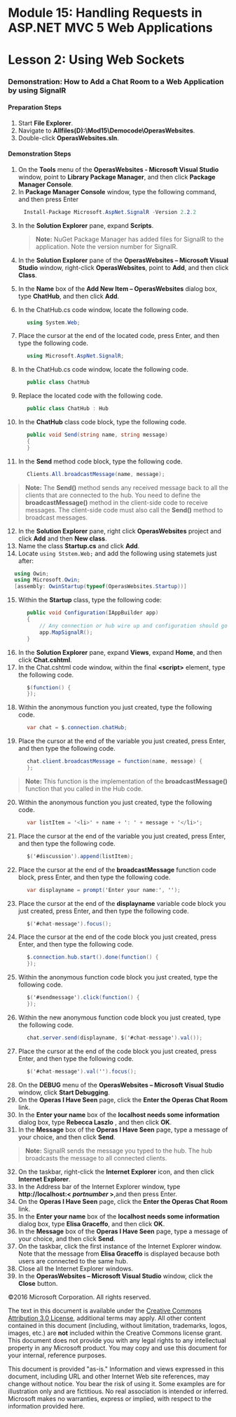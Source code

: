 # Module 15: Handling Requests in ASP.NET MVC 5 Web Applications

# Lesson 2: Using Web Sockets

### Demonstration: How to Add a Chat Room to a Web Application by using SignalR

#### Preparation Steps
1. Start **File Explorer**.
2. Navigate to **Allfiles(D):\Mod15\Democode\OperasWebsites**.
3. Double-click **OperasWebsites.sln**.

#### Demonstration Steps

1. On the **Tools** menu of the **OperasWebsites - Microsoft Visual Studio** window, point to **Library Package Manager**, and then click **Package Manager Console**.
2. In **Package Manager Console** window, type the following command, and then press Enter

  ```cs
       Install-Package Microsoft.AspNet.SignalR -Version 2.2.2
```
3. In the **Solution Explorer** pane, expand **Scripts**.

    >**Note:** NuGet Package Manager has added files for SignalR to the application. Note the version number for SignalR.


4. In the **Solution Explorer** pane of the **OperasWebsites – Microsoft Visual Studio** window, right-click **OperasWebsites**, point to **Add**, and then click **Class**.
5. In the **Name** box of the **Add New Item – OperasWebsites** dialog box, type **ChatHub**, and then click **Add**.
6. In the ChatHub.cs code window, locate the following code.

  ```cs
		using System.Web;
```
7. Place the cursor at the end of the located code, press Enter, and then type the following code.

  ```cs
		using Microsoft.AspNet.SignalR;
```
8. In the ChatHub.cs code window, locate the following code.

  ```cs
		public class ChatHub
```
9. Replace the located code with the following code.

  ```cs
		public class ChatHub : Hub
```
10. In the **ChatHub** class code block, type the following code.

  ```cs
        public void Send(string name, string message)
        {
        }
```
11. In the **Send** method code block, type the following code.

  ```cs
		Clients.All.broadcastMessage(name, message);
```
  >**Note:** The **Send()** method sends any received message back to all the clients that are connected to the hub. You need to define the **broadcastMessage()** method in the client-side code to receive messages. The client-side code must also call the **Send()** method to broadcast messages.

12. In the **Solution Explorer** pane, right click **OperasWebsites** project and click **Add** and then **New class**.
13. Name the class **Startup.cs** and click **Add**.
14. Locate ```using Ststem.Web;``` and add the following using statemets just after:
  ```cs
    using Owin;
    using Microsoft.Owin;
    [assembly: OwinStartup(typeof(OperasWebsites.Startup))]
```
15. Within the **Startup** class, type the following code:
  ```cs
        public void Configuration(IAppBuilder app)
        {
            // Any connection or hub wire up and configuration should go here
            app.MapSignalR();
        }
```

16. In the **Solution Explorer** pane, expand **Views**, expand **Home**, and then click **Chat.cshtml**.
17. In the Chat.cshtml code window, within the final **&lt;script&gt;** element, type the following code.

  ```cs
        $(function() {
        });
```
18. Within the anonymous function you just created, type the following code.

  ```cs
		var chat = $.connection.chatHub;
```
19. Place the cursor at the end of the variable you just created, press Enter, and then type the following code.

  ```cs
        chat.client.broadcastMessage = function(name, message) {
        };
```
  >**Note:** This function is the implementation of the **broadcastMessage()** function that you called in the Hub code.

20. Within the anonymous function you just created, type the following code.

  ```cs
		var listItem = '<li>' + name + ': ' + message + '</li>';
```
21. Place the cursor at the end of the variable you just created, press Enter, and then type the following code.

  ```cs
		$('#discussion').append(listItem);
```
22. Place the cursor at the end of the **broadcastMessage** function code block, press Enter, and then type the following code.

  ```cs
		var displayname = prompt('Enter your name:', '');
```
23. Place the cursor at the end of the **displayname** variable code block you just created, press Enter, and then type the following code.

  ```cs
		$('#chat-message').focus();
```
24. Place the cursor at the end of the code block you just created, press Enter, and then type the following code.

  ```cs
        $.connection.hub.start().done(function() {
        });
```
25. Within the anonymous function code block you just created, type the following code.

  ```cs
        $('#sendmessage').click(function() {
        });
```
26. Within the new anonymous function code block you just created, type the following code.

  ```cs
		chat.server.send(displayname, $('#chat-message').val());
```
27. Place the cursor at the end of the code block you just created, press Enter, and then type the following code.

  ```cs
		$('#chat-message').val('').focus();
```
28. On the **DEBUG** menu of the **OperasWebsites – Microsoft Visual Studio** window, click **Start Debugging**.
29. On the **Operas I Have Seen** page, click the **Enter the Operas Chat Room** link.
30. In the **Enter your name** box of the **localhost needs some information** dialog box, type **Rebecca Laszlo** , and then click **OK**.
31. In the **Message** box of the **Operas I Have Seen** page, type a message of your choice, and then click **Send**.

  >**Note:** SignalR sends the message you typed to the hub. The hub broadcasts the message to all connected clients.

32. On the taskbar, right-click the **Internet Explorer** icon, and then click **Internet Explorer**.
33. In the Address bar of the Internet Explorer window, type **http://localhost:&lt; _portnumber_ &gt;**,and then press Enter.
34. On the **Operas I Have Seen** page, click the **Enter the Operas Chat Room** link.
35. In the **Enter your name** box of the **localhost needs some information** dialog box, type **Elisa Graceffo**, and then click **OK**.
36. In the **Message** box of the **Operas I Have Seen** page, type a message of your choice, and then click **Send**.
37. On the taskbar, click the first instance of the Internet Explorer window. Note that the message from **Elisa Graceffo** is displayed because both users are connected to the same hub.
38. Close all the Internet Explorer windows.
39. In the **OperasWebsites – Microsoft Visual Studio** window, click the **Close** button.

©2016 Microsoft Corporation. All rights reserved.

The text in this document is available under the  [Creative Commons Attribution 3.0 License](https://creativecommons.org/licenses/by/3.0/legalcode), additional terms may apply. All other content contained in this document (including, without limitation, trademarks, logos, images, etc.) are  **not**  included within the Creative Commons license grant. This document does not provide you with any legal rights to any intellectual property in any Microsoft product. You may copy and use this document for your internal, reference purposes.

This document is provided &quot;as-is.&quot; Information and views expressed in this document, including URL and other Internet Web site references, may change without notice. You bear the risk of using it. Some examples are for illustration only and are fictitious. No real association is intended or inferred. Microsoft makes no warranties, express or implied, with respect to the information provided here.
